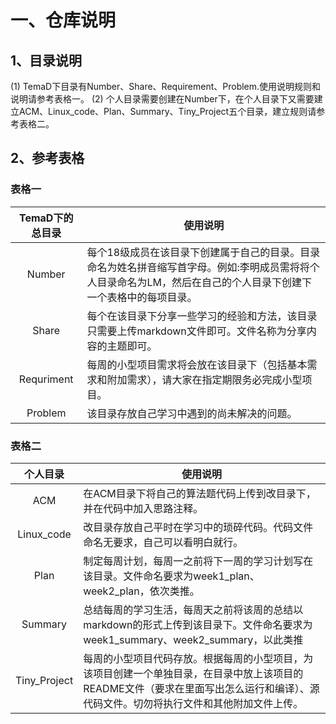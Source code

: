 # 一、仓库说明

## 1、目录说明

(1) TemaD下目录有Number、Share、Requirement、Problem.使用说明规则和说明请参考表格一。
(2) 个人目录需要创建在Number下，在个人目录下又需要建立ACM、Linux_code、Plan、Summary、Tiny_Project五个目录，建立规则请参考表格二。


## 2、参考表格

### 表格一
|TemaD下的总目录|使用说明|
|:------:|-------|
|Number|每个18级成员在该目录下创建属于自己的目录。目录命名为姓名拼音缩写首字母。例如:李明成员需将将个人目录命名为LM，然后在自己的个人目录下创建下一个表格中的每项目录。|
|Share|每个在该目录下分享一些学习的经验和方法，该目录只需要上传markdown文件即可。文件名称为分享内容的主题即可。|
|Requriment|每周的小型项目需求将会放在该目录下（包括基本需求和附加需求），请大家在指定期限务必完成小型项目。|
|Problem|该目录存放自己学习中遇到的尚未解决的问题。|


### 表格二
|个人目录|使用说明|  
|:---:|---|
|ACM|在ACM目录下将自己的算法题代码上传到改目录下，并在代码中加入思路注释。|
|Linux_code|改目录存放自己平时在学习中的琐碎代码。代码文件命名无要求，自己可以看明白就行。|
|Plan|制定每周计划，每周一之前将下一周的学习计划写在该目录。文件命名要求为week1_plan、 week2_plan，依次类推。|
|Summary|总结每周的学习生活，每周天之前将该周的总结以markdown的形式上传到该目录下。文件命名要求为week1_summary、week2_summary，以此类推|
|Tiny_Project|每周的小型项目代码存放。根据每周的小型项目，为该项目创建一个单独目录，在目录中放上该项目的README文件（要求在里面写出怎么运行和编译）、源代码文件。切勿将执行文件和其他附加文件上传。|


